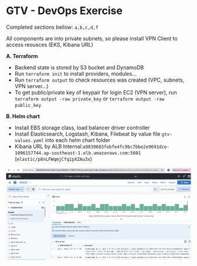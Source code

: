 # GTV - DevOps Exercise

Completed sections bellow: `a,b,c,d,f`

All components are into private subnets, so please install VPN Client to access reousces (EKS, Kibana URL)

**A. Terraform**

* Backend state is stored by S3 bucket and DynamoDB
* Run `terraform init` to install providers, modules...
* Run `terraform output` to check resources was created (VPC, subnets, VPN server...)
* To get public/private key of keypair for login EC2 (VPN server), run `terraform output -raw private_key` or `terraform output -raw public_key`

**B. Helm chart**

* Install EBS storage class, load balancer driver controller
* Install Elasticsearch, Logstash, Kibana, Filebeat by value file `gtv-values.yaml` into each helm chart folder
* Kibana URL by ALB Internal:`a9839683febfe4fc9bc7bbe2e9691dce-1096157744.ap-southeast-1.elb.amazonaws.com:5601` (`elastic/p8nLFWqmjCfq1pXZAu3x`)

![1725376399074](image/README/1725376399074.png)
